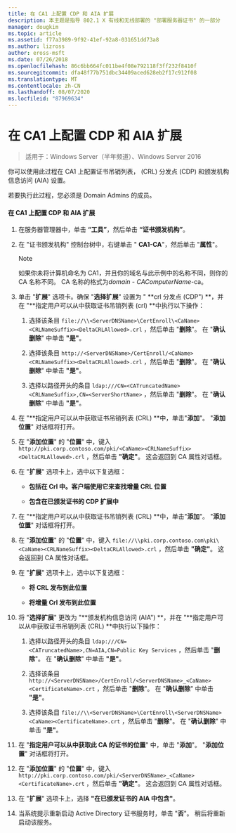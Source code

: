```yaml
---
title: 在 CA1 上配置 CDP 和 AIA 扩展
description: 本主题是指导 802.1 X 有线和无线部署的 "部署服务器证书" 的一部分
manager: dougkim
ms.topic: article
ms.assetid: f77a3989-9f92-41ef-92a8-031651dd73a8
ms.author: lizross
author: eross-msft
ms.date: 07/26/2018
ms.openlocfilehash: 86c6bb664fc011be4f08e792118f3ff232f8410f
ms.sourcegitcommit: dfa48f77b751dbc34409aced628eb2f17c912f08
ms.translationtype: MT
ms.contentlocale: zh-CN
ms.lasthandoff: 08/07/2020
ms.locfileid: "87969634"
---
```

# <a name="configure-the-cdp-and-aia-extensions-on-ca1"></a>在 CA1 上配置 CDP 和 AIA 扩展

>适用于：Windows Server（半年频道）、Windows Server 2016

你可以使用此过程在 CA1 上配置证书吊销列表， (CRL) 分发点 (CDP) 和颁发机构信息访问 (AIA) 设置。

若要执行此过程，您必须是 Domain Admins 的成员。

#### <a name="to-configure-the-cdp-and-aia-extensions-on-ca1"></a>在 CA1 上配置 CDP 和 AIA 扩展

1.  在服务器管理器中，单击 **“工具”**，然后单击 **“证书颁发机构”**。

2.  在 "证书颁发机构" 控制台树中，右键单击 " **CA1-CA**"，然后单击 "**属性**"。

    > [!NOTE]
    > 如果你未将计算机命名为 CA1，并且你的域名与此示例中的名称不同，则你的 CA 名称不同。 CA 名称的格式为*domain* - *CAComputerName*-ca。

3.  单击 "**扩展**" 选项卡。确保 "**选择扩展**" 设置为 " **crl 分发点 (CDP") **，并在 "**指定用户可以从中获取证书吊销列表 (crl) **中执行以下操作：

    1.  选择该条目 `file://\\<ServerDNSName>\CertEnroll\<CaName><CRLNameSuffix><DeltaCRLAllowed>.crl` ，然后单击 "**删除**"。 在 "**确认删除**" 中单击 **"是"**。

    2.  选择该条目 `http://<ServerDNSName>/CertEnroll/<CaName><CRLNameSuffix><DeltaCRLAllowed>.crl` ，然后单击 "**删除**"。 在 "**确认删除**" 中单击 **"是"**。

    3.  选择以路径开头的条目 `ldap:///CN=<CATruncatedName><CRLNameSuffix>,CN=<ServerShortName>` ，然后单击 "**删除**"。 在 "**确认删除**" 中单击 **"是"**。

4.  在 "**指定用户可以从中获取证书吊销列表 (CRL) **中，单击"**添加**"。 "**添加位置**" 对话框将打开。

5.  在 "**添加位置**" 的 "**位置**" 中，键入 `http://pki.corp.contoso.com/pki/<CaName><CRLNameSuffix><DeltaCRLAllowed>.crl` ，然后单击 **"确定"**。 这会返回到 CA 属性对话框。

6.  在 "**扩展**" 选项卡上，选中以下复选框：

    -   **包括在 Crl 中。客户端使用它来查找增量 CRL 位置**

    -   **包含在已颁发证书的 CDP 扩展中**

7.  在 "**指定用户可以从中获取证书吊销列表 (CRL) **中，单击"**添加**"。 "**添加位置**" 对话框将打开。

8.  在 "**添加位置**" 的 "**位置**" 中，键入 `file://\\pki.corp.contoso.com\pki\<CaName><CRLNameSuffix><DeltaCRLAllowed>.crl` ，然后单击 **"确定"**。 这会返回到 CA 属性对话框。

9. 在 "**扩展**" 选项卡上，选中以下复选框：

    -   **将 CRL 发布到此位置**

    -   **将增量 Crl 发布到此位置**

10. 将 "**选择扩展**" 更改为 "**颁发机构信息访问 (AIA") **，并在 "**指定用户可以从中获取证书吊销列表 (CRL) **中执行以下操作：

    1.  选择以路径开头的条目 `ldap:///CN=<CATruncatedName>,CN=AIA,CN=Public Key Services` ，然后单击 "**删除**"。 在 "**确认删除**" 中单击 **"是"**。

    2.  选择该条目 `http://<ServerDNSName>/CertEnroll/<ServerDNSName>_<CaName><CertificateName>.crt` ，然后单击 "**删除**"。 在 "**确认删除**" 中单击 **"是"**。

    3.  选择该条目 `file://\\<ServerDNSName>\CertEnroll\<ServerDNSName><CaName><CertificateName>.crt` ，然后单击 "**删除**"。 在 "**确认删除**" 中单击 **"是"**。

11. 在 "**指定用户可以从中获取此 CA 的证书的位置**" 中，单击 "**添加**"。 "**添加位置**" 对话框将打开。

12. 在 "**添加位置**" 的 "**位置**" 中，键入 `http://pki.corp.contoso.com/pki/<ServerDNSName>_<CaName><CertificateName>.crt` ，然后单击 **"确定"**。 这会返回到 CA 属性对话框。

13. 在 "**扩展**" 选项卡上，选择 **"在已颁发证书的 AIA 中包含"**。

14. 当系统提示重新启动 Active Directory 证书服务时，单击 "**否**"。 稍后将重新启动该服务。


